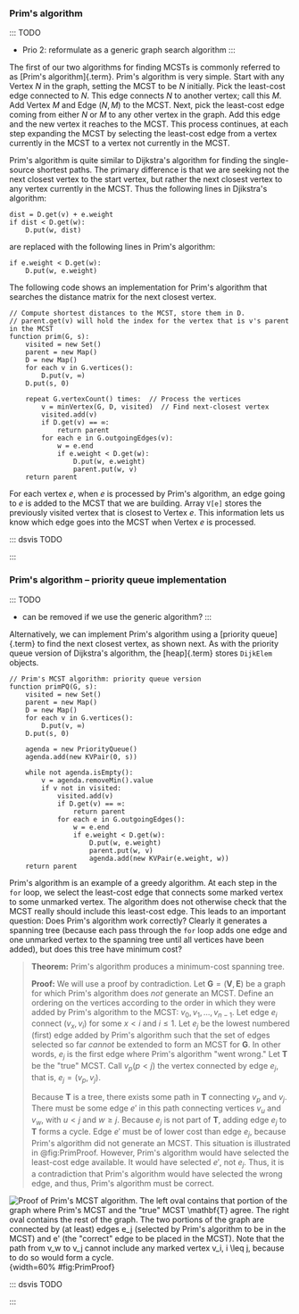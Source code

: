 
### Prim's algorithm

::: TODO
- Prio 2: reformulate as a generic graph search algorithm
:::

The first of our two algorithms for finding MCSTs is commonly referred
to as [Prim's algorithm]{.term}. Prim's
algorithm is very simple. Start with any Vertex $N$ in the graph,
setting the MCST to be $N$ initially. Pick the least-cost edge connected
to $N$. This edge connects $N$ to another vertex; call this $M$. Add
Vertex $M$ and Edge $(N, M)$ to the MCST. Next, pick the least-cost edge
coming from either $N$ or $M$ to any other vertex in the graph. Add this
edge and the new vertex it reaches to the MCST. This process continues,
at each step expanding the MCST by selecting the least-cost edge from a
vertex currently in the MCST to a vertex not currently in the MCST.

Prim's algorithm is quite similar to Dijkstra's algorithm for finding
the single-source shortest paths. The primary difference is that we are
seeking not the next closest vertex to the start vertex, but rather the
next closest vertex to any vertex currently in the MCST. Thus the
following lines in Djikstra's algorithm:

    dist = D.get(v) + e.weight
    if dist < D.get(w):
        D.put(w, dist)

are replaced with the following lines in Prim's algorithm:

    if e.weight < D.get(w):
        D.put(w, e.weight)

The following code shows an implementation for Prim's algorithm that
searches the distance matrix for the next closest vertex.

    // Compute shortest distances to the MCST, store them in D.
    // parent.get(v) will hold the index for the vertex that is v's parent in the MCST
    function prim(G, s):
        visited = new Set()
        parent = new Map()
        D = new Map()
        for each v in G.vertices():
            D.put(v, ∞)
        D.put(s, 0)

        repeat G.vertexCount() times:  // Process the vertices
            v = minVertex(G, D, visited)  // Find next-closest vertex
            visited.add(v)
            if D.get(v) == ∞:
                return parent
            for each e in G.outgoingEdges(v):
                w = e.end
                if e.weight < D.get(w):
                    D.put(w, e.weight)
                    parent.put(w, v)
        return parent

For each vertex *e*, when *e* is processed by Prim's algorithm, an edge
going to *e* is added to the MCST that we are building. Array `V[e]`
stores the previously visited vertex that is closest to Vertex *e*.
This information lets us know which edge goes into the
MCST when Vertex *e* is processed.

::: dsvis
TODO

<inlineav id="primCON" src="Graph/primCON.js" name="Prim's Minimum Cost Spanning Tree Algorithm Slideshow" links="Graph/primCON.css"/>
:::

<!--
### Invariants
 -->

### Prim's algorithm – priority queue implementation

::: TODO
- can be removed if we use the generic algorithm?
:::

Alternatively, we can implement Prim's algorithm using a
[priority queue]{.term} to find the next closest
vertex, as shown next. As with the priority queue version of Dijkstra's
algorithm, the [heap]{.term} stores `DijkElem`
objects.

    // Prim's MCST algorithm: priority queue version
    function primPQ(G, s):
        visited = new Set()
        parent = new Map()
        D = new Map()
        for each v in G.vertices():
            D.put(v, ∞)
        D.put(s, 0)

        agenda = new PriorityQueue()
        agenda.add(new KVPair(0, s))

        while not agenda.isEmpty():
            v = agenda.removeMin().value
            if v not in visited:
                visited.add(v)
                if D.get(v) == ∞:
                    return parent
                for each e in G.outgoingEdges():
                    w = e.end
                    if e.weight < D.get(w):
                        D.put(w, e.weight)
                        parent.put(w, v)
                        agenda.add(new KVPair(e.weight, w))
        return parent


Prim's algorithm is an example of a greedy algorithm. At each step in
the `for` loop, we select the least-cost edge that connects some marked
vertex to some unmarked vertex. The algorithm does not otherwise check
that the MCST really should include this least-cost edge. This leads to
an important question: Does Prim's algorithm work correctly? Clearly it
generates a spanning tree (because each pass through the `for` loop adds
one edge and one unmarked vertex to the spanning tree until all vertices
have been added), but does this tree have minimum cost?

> **Theorem:** Prim's algorithm produces a minimum-cost spanning tree.
>
> **Proof:** We will use a proof by contradiction. Let
> $\mathbf{G} = (\mathbf{V}, \mathbf{E})$ be a graph for which Prim's
> algorithm does *not* generate an MCST. Define an ordering on the
> vertices according to the order in which they were added by Prim's
> algorithm to the MCST: $v_0, v_1, ..., v_{n-1}$. Let edge $e_i$
> connect $(v_x, v_i)$ for some $x < i$ and $i \leq 1$. Let $e_j$ be the
> lowest numbered (first) edge added by Prim's algorithm such that the
> set of edges selected so far *cannot* be extended to form an MCST for
> $\mathbf{G}$. In other words, $e_j$ is the first edge where Prim's
> algorithm "went wrong." Let $\mathbf{T}$ be the "true" MCST. Call
> $v_p (p<j)$ the vertex connected by edge $e_j$, that is,
> $e_j = (v_p, v_j)$.
>
> Because $\mathbf{T}$ is a tree, there exists some path in $\mathbf{T}$
> connecting $v_p$ and $v_j$. There must be some edge $e'$ in this path
> connecting vertices $v_u$ and $v_w$, with $u < j$ and $w \geq j$.
> Because $e_j$ is not part of $\mathbf{T}$, adding edge $e_j$ to
> $\mathbf{T}$ forms a cycle. Edge $e'$ must be of lower cost than edge
> $e_j$, because Prim's algorithm did not generate an MCST. This
> situation is illustrated in
> @fig:PrimProof. However, Prim's
> algorithm would have selected the least-cost edge available. It would
> have selected $e'$, not $e_j$. Thus, it is a contradiction that
> Prim's algorithm would have selected the wrong edge, and thus,
> Prim's algorithm must be correct.

![Proof of Prim's MCST algorithm.
The left oval contains that portion of the
graph where Prim's MCST and the "true" MCST $\mathbf{T}$ agree. The
right oval contains the rest of the graph. The two portions of the graph
are connected by (at least) edges $e_j$ (selected by Prim's algorithm
to be in the MCST) and $e'$ (the "correct" edge to be placed in the
MCST). Note that the path from $v_w$ to $v_j$ cannot include any marked
vertex $v_i, i \leq j$, because to do so would form a cycle.
](images/PrimMST.png){width=60% #fig:PrimProof}


::: dsvis
TODO

<avembed id="PrimPE" src="Graph/PrimPE.html" type="pe" name="Prim's Algorithm Proficiency Exercise"/>
:::
